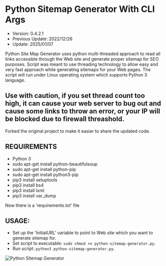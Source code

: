 # Python Sitemap Generator With CLI Args

- Version: 0.4.2.1
- Previous Update: 2022/12/26
- Update: 2025/01/07

Python Site Map Generator uses python multi-threaded approach to read all links accessible through the Web site and generate proper sitemap for SEO purposes. 
Script was meant to use threading technology to allow easy and very fast approach while generating sitemaps for your Web pages.
The script will run under Linux operating system which supports Python 3 language.

Use with caution, if you set thread count too high, it can cause your web server to bug out and cause some links to throw an error, or your IP will be blocked due to firewall threashold.
-------------------
Forked the original project to make it easier to share the updated code.

## REQUIREMENTS
- Python 3
- sudo apt-get install python-beautifulsoup
- sudo apt-get install python-pip
- sudo apt-get install python3-pip
- pip3 install setuptools
- pip3 install bs4
- pip3 install lxml
- pip3 install var_dump

Now there is a 'requirements.txt' file

## USAGE:
- Set up the 'InitialURL' variable to point to Web site which you want to generate sitemap for.
- Set script to executable: `sudo chmod +x python-sitemap-generator.py`.
- Run script: `python3 python-sitemap-generator.py`.

![Python Sitemap Generator](https://raw.github.com/wiejakp/python-sitemap-generator/master/screenshot.png)
